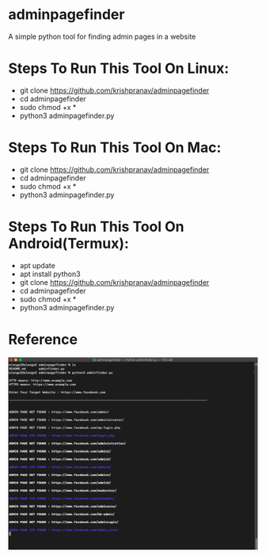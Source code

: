 # adminpagefinder
A simple python tool for finding admin pages in a website

# Steps To Run This Tool On Linux:
- git clone https://github.com/krishpranav/adminpagefinder
- cd adminpagefinder
- sudo chmod +x *
- python3 adminpagefinder.py

# Steps To Run This Tool On Mac:
- git clone https://github.com/krishpranav/adminpagefinder
- cd adminpagefinder
- sudo chmod +x *
- python3 adminpagefinder.py

# Steps To Run This Tool On Android(Termux):
- apt update
- apt install python3
- git clone https://github.com/krishpranav/adminpagefinder
- cd adminpagefinder
- sudo chmod +x *
- python3 adminpagefinder.py

# Reference
<img src="Screenshot 2020-10-01 at 11.59.37 AM.png">
